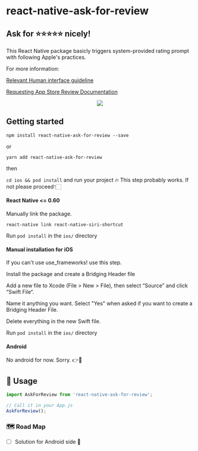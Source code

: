 
# react-native-ask-for-review

##  Ask for ⭐️⭐️⭐️⭐️⭐️ nicely!

This React Native package basicly triggers system-provided rating prompt with following Apple's practices.

For more information:

[Relevant Human interface guideline](https://developer.apple.com/design/human-interface-guidelines/ios/system-capabilities/ratings-and-reviews/)

[Requesting App Store Review Documentation](https://developer.apple.com/documentation/storekit/skstorereviewcontroller/requesting_app_store_reviews)


<div align="center">
	<img src="https://imgur.com/f7a4eEX.png" />
</div>


## Getting started

`npm install react-native-ask-for-review --save`

or

`yarn add react-native-ask-for-review`

then

`cd ios && pod install` and run your project 🔥 This step probably works. If not please proceed👇🏻

#### React Native <= 0.60
Manually link the package.

`react-native link react-native-siri-shortcut`

Run `pod install` in the `ios/` directory

#### Manual installation for iOS

If you can't use use_frameworks! use this step.

Install the package and create a Bridging Header file

Add a new file to Xcode (File > New > File), then select “Source” and click “Swift File“.

Name it anything you want. Select "Yes" when asked if you want to create a Bridging Header File.

Delete everything in the new Swift file.

Run `pod install` in the `ios/` directory

#### Android

No android for now. Sorry. 👉🌼

## 🧠 Usage
```javascript
import AskForReview from 'react-native-ask-for-review';

// Call it in your App.js
AskForReview();
```

 ### 🗺 Road Map

- [ ] Solution for Android side 🤔
